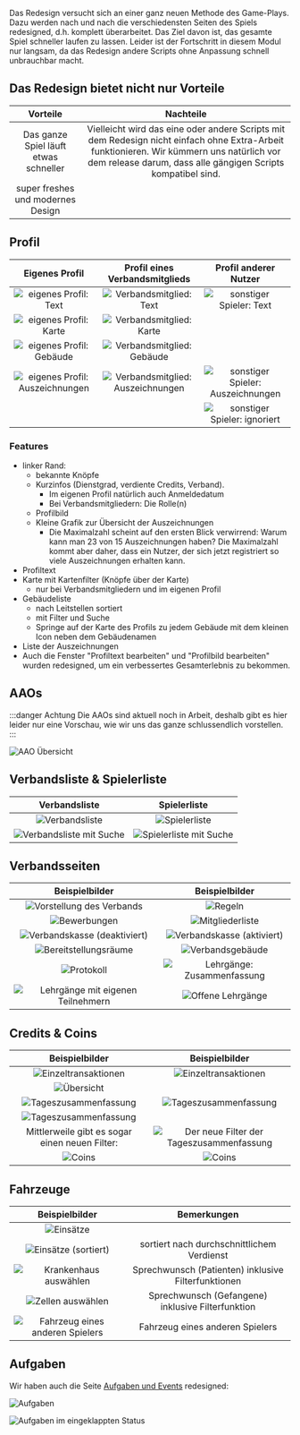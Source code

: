 Das Redesign versucht sich an einer ganz neuen Methode des Game-Plays. Dazu werden nach und nach die verschiedensten
Seiten des Spiels redesigned, d.h. komplett überarbeitet. Das Ziel davon ist, das gesamte Spiel schneller laufen zu
lassen. Leider ist der Fortschritt in diesem Modul nur langsam, da das Redesign andere Scripts ohne Anpassung schnell
unbrauchbar macht.

## Das Redesign bietet nicht nur Vorteile

<!-- markdownlint-disable line-length -->
|               Vorteile                |                                                                                                 Nachteile                                                                                                 |
|:-------------------------------------:|:---------------------------------------------------------------------------------------------------------------------------------------------------------------------------------------------------------:|
| Das ganze Spiel läuft etwas schneller | Vielleicht wird das eine oder andere Scripts mit dem Redesign nicht einfach ohne Extra-Arbeit funktionieren. Wir kümmern uns natürlich vor dem release darum, dass alle gängigen Scripts kompatibel sind. |
|   super freshes und modernes Design   |                                                                                                                                                                                                           |
<!-- markdownlint-enable line-length -->

## Profil

<!-- markdownlint-disable line-length -->
|                        Eigenes Profil                         |                       Profil eines Verbandsmitglieds                        |                       Profil anderer Nutzer                        |
|:-------------------------------------------------------------:|:---------------------------------------------------------------------------:|:------------------------------------------------------------------:|
|       ![eigenes Profil: Text](./profiles/self/text.png)       |       ![Verbandsmitglied: Text](./profiles/alliance_members/text.png)       |       ![sonstiger Spieler: Text](./profiles/others/text.png)       |
|       ![eigenes Profil: Karte](./profiles/self/map.png)       |       ![Verbandsmitglied: Karte](./profiles/alliance_members/map.png)       |                                                                    |
|   ![eigenes Profil: Gebäude](./profiles/self/buildings.png)   |   ![Verbandsmitglied: Gebäude](./profiles/alliance_members/buildings.png)   |                                                                    |
| ![eigenes Profil: Auszeichnungen](./profiles/self/awards.png) | ![Verbandsmitglied: Auszeichnungen](./profiles/alliance_members/awards.png) | ![sonstiger Spieler: Auszeichnungen](./profiles/others/awards.png) |
|                                                               |                                                                             |   ![sonstiger Spieler: ignoriert](./profiles/others/ignore.png)    |
<!-- markdownlint-enable line-length -->

### Features

* linker Rand:
    * bekannte Knöpfe
    * Kurzinfos (Dienstgrad, verdiente Credits, Verband).
        * Im eigenen Profil natürlich auch Anmeldedatum
        * Bei Verbandsmitgliedern: Die Rolle(n)
    * Profilbild
    * Kleine Grafik zur Übersicht der Auszeichnungen
        * Die Maximalzahl scheint auf den ersten Blick verwirrend:
          Warum kann man 23 von 15 Auszeichnungen haben?
          Die Maximalzahl kommt aber daher, dass ein Nutzer,
          der sich jetzt registriert so viele Auszeichnungen erhalten kann.
* Profiltext
* Karte mit Kartenfilter (Knöpfe über der Karte)
    * nur bei Verbandsmitgliedern und im eigenen Profil
* Gebäudeliste
    * nach Leitstellen sortiert
    * mit Filter und Suche
    * Springe auf der Karte des Profils zu jedem Gebäude
      mit dem kleinen Icon neben dem Gebäudenamen
* Liste der Auszeichnungen
* Auch die Fenster "Profiltext bearbeiten" und "Profilbild bearbeiten" wurden redesigned,
  um ein verbessertes Gesamterlebnis zu bekommen.

## AAOs

:::danger Achtung
Die AAOs sind aktuell noch in Arbeit, deshalb gibt es hier leider nur eine Vorschau,
 wie wir uns das
ganze schlussendlich vorstellen.
:::

![AAO Übersicht](./aao/overview.png)

## Verbandsliste & Spielerliste

<!-- markdownlint-disable line-length -->
|                     Verbandsliste                      |                  Spielerliste                   |
|:------------------------------------------------------:|:-----------------------------------------------:|
|       ![Verbandsliste](./alliance_list/list.png)       |       ![Spielerliste](./toplist/list.png)       |
| ![Verbandsliste mit Suche](./alliance_list/search.png) | ![Spielerliste mit Suche](./toplist/search.png) |
<!-- markdownlint-enable line-length -->

## Verbandsseiten

<!-- markdownlint-disable line-length -->
|                            Beispielbilder                            |                           Beispielbilder                           |
|:--------------------------------------------------------------------:|:------------------------------------------------------------------:|
|          ![Vorstellung des Verbands](./alliances/intro.png)          |                  ![Regeln](./alliances/rules.png)                  |
|             ![Bewerbungen](./alliances/applications.png)             |            ![Mitgliederliste](./alliances/members.png)             |
|    ![Verbandskasse (deaktiviert)](./alliances/funds_disabled.png)    |    ![Verbandskasse (aktiviert)](./alliances/funds_enabled.png)     |
|        ![Bereitstellungsräume](./alliances/staging_areas.png)        |           ![Verbandsgebäude](./alliances/buildings.png)            |
|                ![Protokoll](./alliances/protocol.png)                | ![Lehrgänge: Zusammenfassung](./alliances/schoolings/overview.png) |
| ![Lehrgänge mit eigenen Teilnehmern](./alliances/schoolings/own.png) |      ![Offene Lehrgänge](./alliances/schoolings/alliance.png)      |
<!-- markdownlint-enable line-length -->

## Credits & Coins

<!-- markdownlint-disable line-length -->
|                            Beispielbilder                             |                               Beispielbilder                                |
|:---------------------------------------------------------------------:|:---------------------------------------------------------------------------:|
|          ![Einzeltransaktionen](./credits/credits_list.png)           |      ![Einzeltransaktionen](./credits/credits_list_multiple_pages.png)      |
|              ![Übersicht](./credits/credits_summary.png)              |                                                                             |
|         ![Tageszusammenfassung](./credits/credits_daily.png)          |         ![Tageszusammenfassung](./credits/credits_daily_filter.png)         |
| ![Tageszusammenfassung](./credits/credits_daily_filter_yesterday.png) |                                                                             |
|            Mittlerweile gibt es sogar einen neuen Filter:             | ![Der neue Filter der Tageszusammenfassung](./credits/daily_new_filter.png) |
|                     ![Coins](./credits/coins.png)                     |                ![Coins](./credits/coins_multiple_pages.png)                 |
<!-- markdownlint-enable line-length -->

## Fahrzeuge

<!-- markdownlint-disable line-length -->
|                         Beispielbilder                          |                     Bemerkungen                     |
|:---------------------------------------------------------------:|:---------------------------------------------------:|
|              ![Einsätze](./vehicles/missions.png)               |                                                     |
|     ![Einsätze (sortiert)](./vehicles/missions_sorted.png)      |     sortiert nach durchschnittlichem Verdienst      |
|    ![Krankenhaus auswählen](./vehicles/choose_hospital.png)     | Sprechwunsch (Patienten) inklusive Filterfunktionen |
|        ![Zellen auswählen](./vehicles/choose_prison.png)        |  Sprechwunsch (Gefangene) inklusive Filterfunktion  |
| ![Fahrzeug eines anderen Spielers](./vehicles/other_player.png) |           Fahrzeug eines anderen Spielers           |
<!-- markdownlint-enable line-length -->

## Aufgaben

Wir haben auch die Seite
 [Aufgaben und Events](https://leitstellenspiel.de/tasks/index) redesigned:

![Aufgaben](./tasks/full_size.png)

![Aufgaben im eingeklappten Status](./tasks/collapsed.png)
